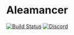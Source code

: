 # Aleamancer

[![Build
Status](https://travis-ci.org/jsonnull/aleamancer.svg?branch=master)](https://travis-ci.org/jsonnull/aleamancer)
[![Discord](https://img.shields.io/badge/discord-%23aleamancer-blue.svg)](https://discord.gg/nA76N9d)
